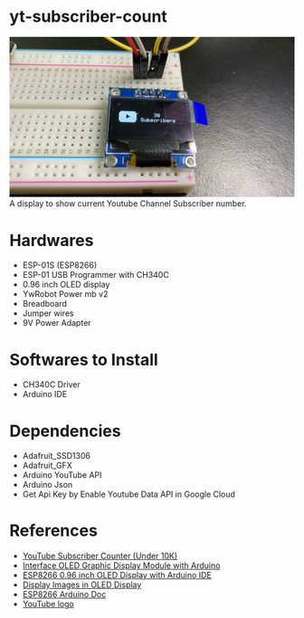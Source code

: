 # yt-subscriber-count
![result](result.jpg)
A display to show current Youtube Channel Subscriber number.
# Hardwares
- ESP-01S (ESP8266)
- ESP-01 USB Programmer with CH340C
- 0.96 inch OLED display
- YwRobot Power mb v2
- Breadboard
- Jumper wires
- 9V Power Adapter
# Softwares to Install
- CH340C Driver
- Arduino IDE
# Dependencies
- Adafruit_SSD1306
- Adafruit_GFX
- Arduino YouTube API
- Arduino Json
- Get Api Key by Enable Youtube Data API in Google Cloud
# References
- [YouTube Subscriber Counter (Under 10K)](https://www.instructables.com/YouTube-Subscriber-Counter-With-ESP8266/)
- [Interface OLED Graphic Display Module with Arduino](https://lastminuteengineers.com/oled-display-arduino-tutorial/)
- [ESP8266 0.96 inch OLED Display with Arduino IDE](https://randomnerdtutorials.com/esp8266-0-96-inch-oled-display-with-arduino-ide/)
- [Display Images in OLED Display](https://diyusthad.com/2019/02/display-images-in-oled-display.html)
- [ESP8266 Arduino Doc](https://github.com/esp8266/Arduino/blob/master/doc/libraries.rst#i2c-wire-library)
- [YouTube logo](https://pixabay.com/illustrations/youtube-red-social-icon-play-1495277/)
